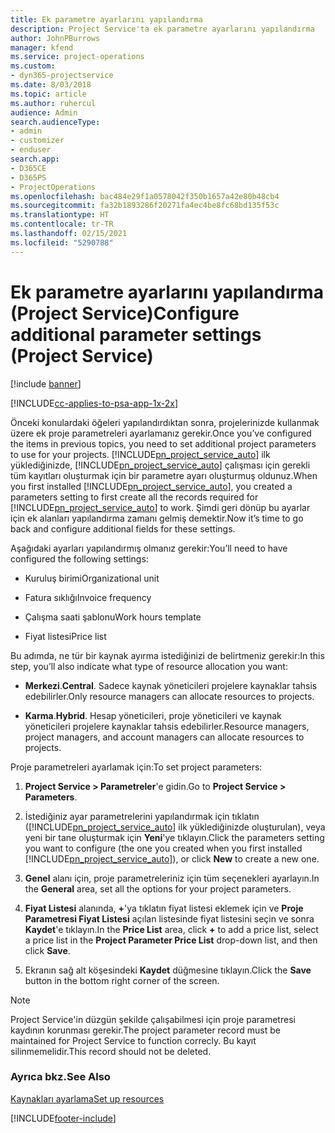 ```yaml
---
title: Ek parametre ayarlarını yapılandırma
description: Project Service'ta ek parametre ayarlarını yapılandırma
author: JohnPBurrows
manager: kfend
ms.service: project-operations
ms.custom:
- dyn365-projectservice
ms.date: 8/03/2018
ms.topic: article
ms.author: ruhercul
audience: Admin
search.audienceType:
- admin
- customizer
- enduser
search.app:
- D365CE
- D365PS
- ProjectOperations
ms.openlocfilehash: bac484e29f1a0578042f350b1657a42e80b48cb4
ms.sourcegitcommit: fa32b1893286f20271fa4ec4be8fc68bd135f53c
ms.translationtype: HT
ms.contentlocale: tr-TR
ms.lasthandoff: 02/15/2021
ms.locfileid: "5290788"
---
```

# <a name="configure-additional-parameter-settings-project-service"></a><span data-ttu-id="6e929-103">Ek parametre ayarlarını yapılandırma (Project Service)</span><span class="sxs-lookup"><span data-stu-id="6e929-103">Configure additional parameter settings (Project Service)</span></span>

[!include [banner](../includes/psa-now-project-operations.md)]

[!INCLUDE[cc-applies-to-psa-app-1x-2x](../includes/cc-applies-to-psa-app-1x-2x.md)]

<span data-ttu-id="6e929-104">Önceki konulardaki öğeleri yapılandırdıktan sonra, projelerinizde kullanmak üzere ek proje parametreleri ayarlamanız gerekir.</span><span class="sxs-lookup"><span data-stu-id="6e929-104">Once you’ve configured the items in previous topics, you need to set additional project parameters to use for your projects.</span></span> <span data-ttu-id="6e929-105">[!INCLUDE[pn_project_service_auto](../includes/pn-project-service-auto.md)] ilk yüklediğinizde, [!INCLUDE[pn_project_service_auto](../includes/pn-project-service-auto.md)] çalışması için gerekli tüm kayıtları oluşturmak için bir parametre ayarı oluşturmuş oldunuz.</span><span class="sxs-lookup"><span data-stu-id="6e929-105">When you first installed [!INCLUDE[pn_project_service_auto](../includes/pn-project-service-auto.md)], you created a parameters setting to first create all the records required for [!INCLUDE[pn_project_service_auto](../includes/pn-project-service-auto.md)] to work.</span></span> <span data-ttu-id="6e929-106">Şimdi geri dönüp bu ayarlar için ek alanları yapılandırma zamanı gelmiş demektir.</span><span class="sxs-lookup"><span data-stu-id="6e929-106">Now it’s time to go back and configure additional fields for these settings.</span></span>  
  
 <span data-ttu-id="6e929-107">Aşağıdaki ayarları yapılandırmış olmanız gerekir:</span><span class="sxs-lookup"><span data-stu-id="6e929-107">You’ll need to have configured the following settings:</span></span>  
  
-   <span data-ttu-id="6e929-108">Kuruluş birimi</span><span class="sxs-lookup"><span data-stu-id="6e929-108">Organizational unit</span></span>  
  
-   <span data-ttu-id="6e929-109">Fatura sıklığı</span><span class="sxs-lookup"><span data-stu-id="6e929-109">Invoice frequency</span></span>  
  
-   <span data-ttu-id="6e929-110">Çalışma saati şablonu</span><span class="sxs-lookup"><span data-stu-id="6e929-110">Work hours template</span></span>  
  
-   <span data-ttu-id="6e929-111">Fiyat listesi</span><span class="sxs-lookup"><span data-stu-id="6e929-111">Price list</span></span>  
 
<span data-ttu-id="6e929-112">Bu adımda, ne tür bir kaynak ayırma istediğinizi de belirtmeniz gerekir:</span><span class="sxs-lookup"><span data-stu-id="6e929-112">In this step, you’ll also indicate what type of resource allocation you want:</span></span>  
  
- <span data-ttu-id="6e929-113">**Merkezi**.</span><span class="sxs-lookup"><span data-stu-id="6e929-113">**Central**.</span></span> <span data-ttu-id="6e929-114">Sadece kaynak yöneticileri projelere kaynaklar tahsis edebilirler.</span><span class="sxs-lookup"><span data-stu-id="6e929-114">Only resource managers can allocate resources to projects.</span></span>  
  
- <span data-ttu-id="6e929-115">**Karma**.</span><span class="sxs-lookup"><span data-stu-id="6e929-115">**Hybrid**.</span></span> <span data-ttu-id="6e929-116">Hesap yöneticileri, proje yöneticileri ve kaynak yöneticileri projelere kaynaklar tahsis edebilirler.</span><span class="sxs-lookup"><span data-stu-id="6e929-116">Resource managers, project managers, and account managers can allocate resources to projects.</span></span>  
  
 
<span data-ttu-id="6e929-117">Proje parametreleri ayarlamak için:</span><span class="sxs-lookup"><span data-stu-id="6e929-117">To set project parameters:</span></span>  
  
1. <span data-ttu-id="6e929-118">**Project Service > Parametreler**'e gidin.</span><span class="sxs-lookup"><span data-stu-id="6e929-118">Go to **Project Service > Parameters**.</span></span>  
  
2. <span data-ttu-id="6e929-119">İstediğiniz ayar parametrelerini yapılandırmak için tıklatın ([!INCLUDE[pn_project_service_auto](../includes/pn-project-service-auto.md)] ilk yüklediğinizde oluşturulan), veya yeni bir tane oluşturmak için **Yeni**'ye tıklayın.</span><span class="sxs-lookup"><span data-stu-id="6e929-119">Click the parameters setting you want to configure (the one you created when you first installed [!INCLUDE[pn_project_service_auto](../includes/pn-project-service-auto.md)]), or click **New** to create a new one.</span></span>  
  
3. <span data-ttu-id="6e929-120">**Genel** alanı için, proje parametreleriniz için tüm seçenekleri ayarlayın.</span><span class="sxs-lookup"><span data-stu-id="6e929-120">In the **General** area, set all the options for your project parameters.</span></span>  
  
4. <span data-ttu-id="6e929-121">**Fiyat Listesi** alanında, **+**'ya tıklatın fiyat listesi eklemek için ve **Proje Parametresi Fiyat Listesi** açılan listesinde fiyat listesini seçin ve sonra **Kaydet**'e tıklayın.</span><span class="sxs-lookup"><span data-stu-id="6e929-121">In the **Price List** area, click **+** to add a price list, select a price list in the **Project Parameter Price List** drop-down list, and then click **Save**.</span></span>  
  
5. <span data-ttu-id="6e929-122">Ekranın sağ alt köşesindeki **Kaydet** düğmesine tıklayın.</span><span class="sxs-lookup"><span data-stu-id="6e929-122">Click the **Save** button in the bottom right corner of the screen.</span></span>  

> [!NOTE]
> <span data-ttu-id="6e929-123">Project Service'in düzgün şekilde çalışabilmesi için proje parametresi kaydının korunması gerekir.</span><span class="sxs-lookup"><span data-stu-id="6e929-123">The project parameter record must be maintained for Project Service to function correcly.</span></span> <span data-ttu-id="6e929-124">Bu kayıt silinmemelidir.</span><span class="sxs-lookup"><span data-stu-id="6e929-124">This record should not be deleted.</span></span>

### <a name="see-also"></a><span data-ttu-id="6e929-125">Ayrıca bkz.</span><span class="sxs-lookup"><span data-stu-id="6e929-125">See Also</span></span>  
 [<span data-ttu-id="6e929-126">Kaynakları ayarlama</span><span class="sxs-lookup"><span data-stu-id="6e929-126">Set up resources</span></span>](../psa/set-up-resources.md)


[!INCLUDE[footer-include](../includes/footer-banner.md)]